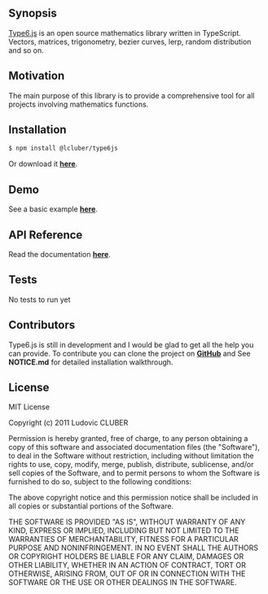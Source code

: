## Synopsis

[Type6.js](http://type6js.lcluber.com) is an open source mathematics library written in TypeScript.
Vectors, matrices, trigonometry, bezier curves, lerp, random distribution and so on.

## Motivation

The main purpose of this library is to provide a comprehensive tool for all projects involving mathematics functions.

## Installation

```bash
$ npm install @lcluber/type6js
```
Or download it **[here](http://type6js.lcluber.com/#download)**.

## Demo

See a basic example **[here](http://type6js.lcluber.com/#example)**.

## API Reference

Read the documentation **[here](http://type6js.lcluber.com/doc/)**.

## Tests

No tests to run yet

## Contributors

Type6.js is still in development and I would be glad to get all the help you can provide.
To contribute you can clone the project on **[GitHub](https://github.com/LCluber/Type6.js)** and See **NOTICE.md** for detailed installation walkthrough.

## License

MIT License

Copyright (c) 2011 Ludovic CLUBER

Permission is hereby granted, free of charge, to any person obtaining a copy
of this software and associated documentation files (the "Software"), to deal
in the Software without restriction, including without limitation the rights
to use, copy, modify, merge, publish, distribute, sublicense, and/or sell
copies of the Software, and to permit persons to whom the Software is
furnished to do so, subject to the following conditions:

The above copyright notice and this permission notice shall be included in all
copies or substantial portions of the Software.

THE SOFTWARE IS PROVIDED "AS IS", WITHOUT WARRANTY OF ANY KIND, EXPRESS OR
IMPLIED, INCLUDING BUT NOT LIMITED TO THE WARRANTIES OF MERCHANTABILITY,
FITNESS FOR A PARTICULAR PURPOSE AND NONINFRINGEMENT. IN NO EVENT SHALL THE
AUTHORS OR COPYRIGHT HOLDERS BE LIABLE FOR ANY CLAIM, DAMAGES OR OTHER
LIABILITY, WHETHER IN AN ACTION OF CONTRACT, TORT OR OTHERWISE, ARISING FROM,
OUT OF OR IN CONNECTION WITH THE SOFTWARE OR THE USE OR OTHER DEALINGS IN THE
SOFTWARE.

